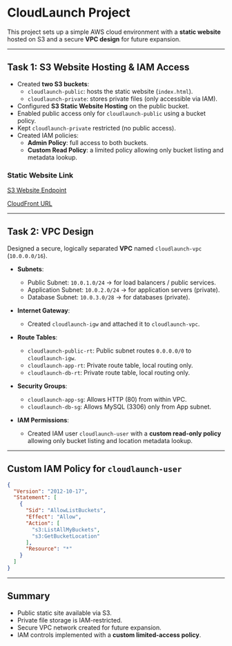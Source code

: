 # CloudLaunch Project

This project sets up a simple AWS cloud environment with a **static website** hosted on S3 and a secure **VPC design** for future expansion.

---

##  Task 1: S3 Website Hosting & IAM Access
- Created **two S3 buckets**:
  - `cloudlaunch-public`: hosts the static website (`index.html`).
  - `cloudlaunch-private`: stores private files (only accessible via IAM).
- Configured **S3 Static Website Hosting** on the public bucket.
- Enabled public access only for `cloudlaunch-public` using a bucket policy.
- Kept `cloudlaunch-private` restricted (no public access).
- Created IAM policies:
  - **Admin Policy**: full access to both buckets.
  - **Custom Read Policy**: a limited policy allowing only bucket listing and metadata lookup.

###  Static Website Link
[S3 Website Endpoint](http://cloudlaunch-public.s3-website-us-east-1.amazonaws.com)


[CloudFront URL](http://d3vqt2smj80gim.cloudfront.net)

---

##  Task 2: VPC Design
Designed a secure, logically separated **VPC** named `cloudlaunch-vpc` (`10.0.0.0/16`).

- **Subnets**:
  - Public Subnet: `10.0.1.0/24` → for load balancers / public services.
  - Application Subnet: `10.0.2.0/24` → for application servers (private).
  - Database Subnet: `10.0.3.0/28` → for databases (private).

- **Internet Gateway**:  
  - Created `cloudlaunch-igw` and attached it to `cloudlaunch-vpc`.

- **Route Tables**:
  - `cloudlaunch-public-rt`: Public subnet routes `0.0.0.0/0` to `cloudlaunch-igw`.
  - `cloudlaunch-app-rt`: Private route table, local routing only.
  - `cloudlaunch-db-rt`: Private route table, local routing only.

- **Security Groups**:
  - `cloudlaunch-app-sg`: Allows HTTP (80) from within VPC.
  - `cloudlaunch-db-sg`: Allows MySQL (3306) only from App subnet.

- **IAM Permissions**:
  - Created IAM user `cloudlaunch-user` with a **custom read-only policy** allowing only bucket listing and location metadata lookup.

---

## Custom IAM Policy for `cloudlaunch-user`

```json
{
  "Version": "2012-10-17",
  "Statement": [
    {
      "Sid": "AllowListBuckets",
      "Effect": "Allow",
      "Action": [
        "s3:ListAllMyBuckets",
        "s3:GetBucketLocation"
      ],
      "Resource": "*"
    }
  ]
}
```

---

##  Summary
- Public static site available via S3.
- Private file storage is IAM-restricted.
- Secure VPC network created for future expansion.
- IAM controls implemented with a **custom limited-access policy**.




